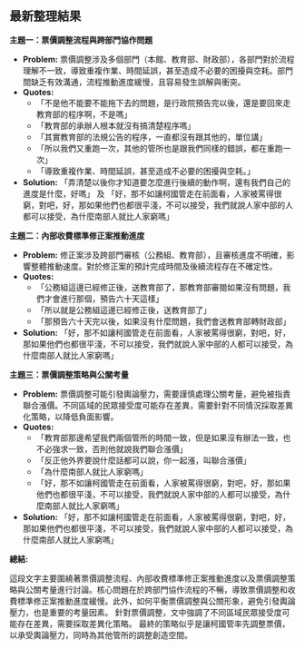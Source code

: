 ## 最新整理結果

**主題一：票價調整流程與跨部門協作問題**

*   **Problem:** 票價調整涉及多個部門（本館、教育部、財政部），各部門對於流程理解不一致，導致重複作業、時間延誤，甚至造成不必要的困擾與空耗。部門間缺乏有效溝通，流程推動進度緩慢，且容易發生誤解與衝突。
*   **Quotes:**
    *   「不是他不能要不能拖下去的問題，是行政院預告完以後，還是要回來走教育部的程序啊，不是嗎」
    *   「教育部的承辦人根本就沒有搞清楚程序嗎」
    *   「其實教育部的法規公告的程序，一直都沒有跟其他的，單位講」
    *   「所以我們又重跑一次，其他的管所也是跟我們同樣的錯誤，都在重跑一次」
    *   「導致重複作業、時間延誤，甚至造成不必要的困擾與空耗。」
*   **Solution:** 「弄清楚以後你才知道要怎麼進行後續的動作啊，還有我們自己的進度是什麼，好嗎」 及 「好，那不如讓柯國管走在前面看，人家被罵得很窮，對吧，好，那如果他們也都很平淺，不可以接受，我們就說人家中部的人都可以接受，為什麼南部人就比人家窮嗎」 
    
**主題二：內部收費標準修正案推動進度**

*   **Problem:** 修正案涉及跨部門審核（公務組、教育部），且審核進度不明確，影響整體推動速度。對於修正案的預計完成時間及後續流程存在不確定性。
*   **Quotes:**
    *   「公務組這邊已經修正後，送教育部了，那教育部審閱如果沒有問題，我們才會進行那個，預告六十天這樣」
    *   「所以就是公務組這邊已經修正後，送教育部了」
    *   「那預告六十天完以後，如果沒有什麼問題，我們會送教育部轉財政部」
*   **Solution:** 「好，那不如讓柯國管走在前面看，人家被罵得很窮，對吧，好，那如果他們也都很平淺，不可以接受，我們就說人家中部的人都可以接受，為什麼南部人就比人家窮嗎」 
    
**主題三：票價調整策略與公關考量**

*   **Problem:** 票價調整可能引發輿論壓力，需要謹慎處理公關考量，避免被指責聯合漲價。不同區域的民眾接受度可能存在差異，需要針對不同情況採取差異化策略，以降低負面影響。
*   **Quotes:**
    *   「教育部那邊希望我們兩個管所的時間一致，但是如果沒有辦法一致，也不必強求一致，否則他就說我們聯合漲價」
    *   「反正他外界要說什麼話都可以說，你一起漲，叫聯合漲價」
    *   「為什麼南部人就比人家窮嗎」
    *   「好，那不如讓柯國管走在前面看，人家被罵得很窮，對吧，好，那如果他們也都很平淺，不可以接受，我們就說人家中部的人都可以接受，為什麼南部人就比人家窮嗎」
*   **Solution:** 「好，那不如讓柯國管走在前面看，人家被罵得很窮，對吧，好，那如果他們也都很平淺，不可以接受，我們就說人家中部的人都可以接受，為什麼南部人就比人家窮嗎」

**總結:**

這段文字主要圍繞著票價調整流程、內部收費標準修正案推動進度以及票價調整策略與公關考量進行討論。核心問題在於跨部門協作流程的不暢，導致票價調整和收費標準修正案推動進度緩慢。此外，如何平衡票價調整與公關形象，避免引發輿論壓力，也是重要的考量因素。 針對票價調整，文中強調了不同區域民眾接受度可能存在差異，需要採取差異化策略。 最終的策略似乎是讓柯國管率先調整票價，以承受輿論壓力，同時為其他管所的調整創造空間。